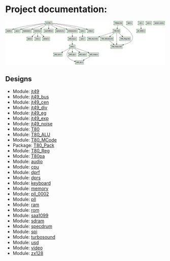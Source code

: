 # Project documentation: 
![system](./doc_internal/dependency_graph.svg "System")
## Designs

- Module: [jt49 ](./doc_internal/jt49.md)
- Module: [jt49_bus ](./doc_internal/jt49_bus.md)
- Module: [jt49_cen ](./doc_internal/jt49_cen.md)
- Module: [jt49_div ](./doc_internal/jt49_div.md)
- Module: [jt49_eg ](./doc_internal/jt49_eg.md)
- Module: [jt49_exp ](./doc_internal/jt49_exp.md)
- Module: [jt49_noise ](./doc_internal/jt49_noise.md)
- Module: [T80 ](./doc_internal/T80.md)
- Module: [T80_ALU ](./doc_internal/T80_ALU.md)
- Module: [T80_MCode ](./doc_internal/T80_MCode.md)
- Package: [T80_Pack ](./doc_internal/T80_Pack.md)
- Module: [T80_Reg ](./doc_internal/T80_Reg.md)
- Module: [T80pa ](./doc_internal/T80pa.md)
- Module: [audio ](./doc_internal/audio.md)
- Module: [cpu ](./doc_internal/cpu.md)
- Module: [dprf ](./doc_internal/dprf.md)
- Module: [dprs ](./doc_internal/dprs.md)
- Module: [keyboard ](./doc_internal/keyboard.md)
- Module: [memory ](./doc_internal/memory.md)
- Module: [pll_0002 ](./doc_internal/pll_0002.md)
- Module: [pll ](./doc_internal/pll.md)
- Module: [ram ](./doc_internal/ram.md)
- Module: [rom ](./doc_internal/rom.md)
- Module: [saa1099 ](./doc_internal/saa1099.md)
- Module: [sdram ](./doc_internal/sdram.md)
- Module: [specdrum ](./doc_internal/specdrum.md)
- Module: [spi ](./doc_internal/spi.md)
- Module: [turbosound ](./doc_internal/turbosound.md)
- Module: [usd ](./doc_internal/usd.md)
- Module: [video ](./doc_internal/video.md)
- Module: [zx128 ](./doc_internal/zx128.md)

